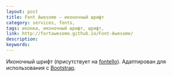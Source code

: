 ```yaml
---
layout: post
title: Font Awesome — иконочный шрифт
category: services, fonts, 
tags: иконка, иконочный шрифт, шрифт, 
link: http://fortawesome.github.io/Font-Awesome/
description: 
keywords: 
---
```


<p>Иконочный шрифт (присутствует на <a href="/search/id64">fontello</a>). Адаптирован для использования с <a href="/search/id2">Bootstrap</a>.</p>
